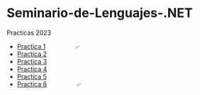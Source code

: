 # Seminario-de-Lenguajes-.NET

Practicas 2023
<br>
  - [Practica 1](/MD's/Practica1.md)   ‎ ‎ ‎ ‎ ‎ ‎ ‎ ‎ ‎ ‎ ‎ ‎ ‎ ‎ ‎ ‎  ```✅```
  - [Practica 2](/MD's/Practica1.md)
  - [Practica 3](/MD's/Practica1.md)
  - [Practica 4](/MD's/Practica1.md)
  - [Practica 5](/MD's/Practica1.md)
  - [Practica 6](/MD's/Practica6.md)  ‎ ‎ ‎ ‎ ‎ ‎ ‎ ‎ ‎ ‎ ‎ ‎ ‎ ‎ ‎ ‎   ```✅```
